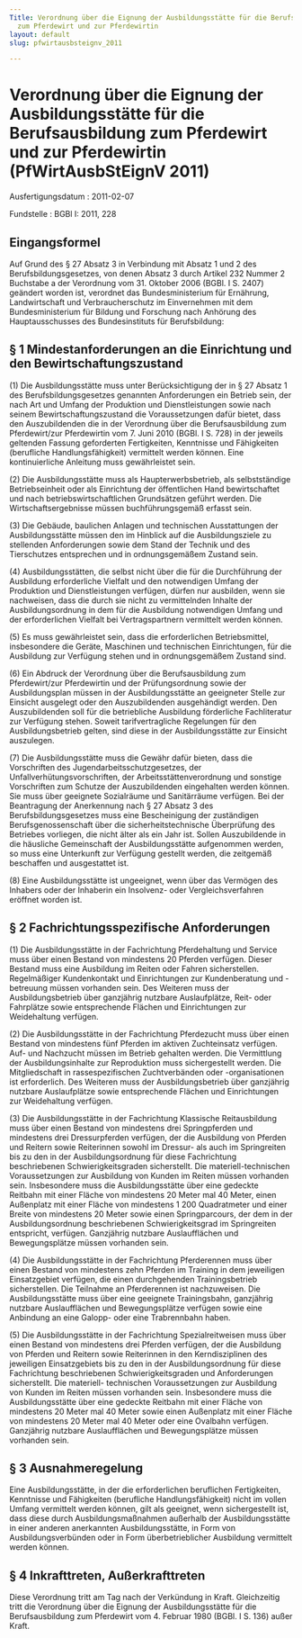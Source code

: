 ```yaml
---
Title: Verordnung über die Eignung der Ausbildungsstätte für die Berufsausbildung
  zum Pferdewirt und zur Pferdewirtin
layout: default
slug: pfwirtausbsteignv_2011

---
```


# Verordnung über die Eignung der Ausbildungsstätte für die Berufsausbildung zum Pferdewirt und zur Pferdewirtin (PfWirtAusbStEignV 2011)

Ausfertigungsdatum
:   2011-02-07

Fundstelle
:   BGBl I: 2011, 228


## Eingangsformel

Auf Grund des § 27 Absatz 3 in Verbindung mit Absatz 1 und 2 des
Berufsbildungsgesetzes, von denen Absatz 3 durch Artikel 232 Nummer 2
Buchstabe a der Verordnung vom 31. Oktober 2006 (BGBl. I S. 2407)
geändert worden ist, verordnet das Bundesministerium für Ernährung,
Landwirtschaft und Verbraucherschutz im Einvernehmen mit dem
Bundesministerium für Bildung und Forschung nach Anhörung des
Hauptausschusses des Bundesinstituts für Berufsbildung:


## § 1 Mindestanforderungen an die Einrichtung und den Bewirtschaftungszustand

(1) Die Ausbildungsstätte muss unter Berücksichtigung der in § 27
Absatz 1 des Berufsbildungsgesetzes genannten Anforderungen ein
Betrieb sein, der nach Art und Umfang der Produktion und
Dienstleistungen sowie nach seinem Bewirtschaftungszustand die
Voraussetzungen dafür bietet, dass den Auszubildenden die in der
Verordnung über die Berufsausbildung zum Pferdewirt/zur Pferdewirtin
vom 7. Juni 2010 (BGBl. I S. 728) in der jeweils geltenden Fassung
geforderten Fertigkeiten, Kenntnisse und Fähigkeiten (berufliche
Handlungsfähigkeit) vermittelt werden können. Eine kontinuierliche
Anleitung muss gewährleistet sein.

(2) Die Ausbildungsstätte muss als Haupterwerbsbetrieb, als
selbstständige Betriebseinheit oder als Einrichtung der öffentlichen
Hand bewirtschaftet und nach betriebswirtschaftlichen Grundsätzen
geführt werden. Die Wirtschaftsergebnisse müssen buchführungsgemäß
erfasst sein.

(3) Die Gebäude, baulichen Anlagen und technischen Ausstattungen der
Ausbildungsstätte müssen den im Hinblick auf die Ausbildungsziele zu
stellenden Anforderungen sowie dem Stand der Technik und des
Tierschutzes entsprechen und in ordnungsgemäßem Zustand sein.

(4) Ausbildungsstätten, die selbst nicht über die für die Durchführung
der Ausbildung erforderliche Vielfalt und den notwendigen Umfang der
Produktion und Dienstleistungen verfügen, dürfen nur ausbilden, wenn
sie nachweisen, dass die durch sie nicht zu vermittelnden Inhalte der
Ausbildungsordnung in dem für die Ausbildung notwendigen Umfang und
der erforderlichen Vielfalt bei Vertragspartnern vermittelt werden
können.

(5) Es muss gewährleistet sein, dass die erforderlichen
Betriebsmittel, insbesondere die Geräte, Maschinen und technischen
Einrichtungen, für die Ausbildung zur Verfügung stehen und in
ordnungsgemäßem Zustand sind.

(6) Ein Abdruck der Verordnung über die Berufsausbildung zum
Pferdewirt/zur Pferdewirtin und der Prüfungsordnung sowie der
Ausbildungsplan müssen in der Ausbildungsstätte an geeigneter Stelle
zur Einsicht ausgelegt oder den Auszubildenden ausgehändigt werden.
Den Auszubildenden soll für die betriebliche Ausbildung förderliche
Fachliteratur zur Verfügung stehen. Soweit tarifvertragliche
Regelungen für den Ausbildungsbetrieb gelten, sind diese in der
Ausbildungsstätte zur Einsicht auszulegen.

(7) Die Ausbildungsstätte muss die Gewähr dafür bieten, dass die
Vorschriften des Jugendarbeitsschutzgesetzes, der
Unfallverhütungsvorschriften, der Arbeitsstättenverordnung und
sonstige Vorschriften zum Schutze der Auszubildenden eingehalten
werden können. Sie muss über geeignete Sozialräume und Sanitärräume
verfügen. Bei der Beantragung der Anerkennung nach § 27 Absatz 3 des
Berufsbildungsgesetzes muss eine Bescheinigung der zuständigen
Berufsgenossenschaft über die sicherheitstechnische Überprüfung des
Betriebes vorliegen, die nicht älter als ein Jahr ist. Sollen
Auszubildende in die häusliche Gemeinschaft der Ausbildungsstätte
aufgenommen werden, so muss eine Unterkunft zur Verfügung gestellt
werden, die zeitgemäß beschaffen und ausgestattet ist.

(8) Eine Ausbildungsstätte ist ungeeignet, wenn über das Vermögen des
Inhabers oder der Inhaberin ein Insolvenz- oder Vergleichsverfahren
eröffnet worden ist.


## § 2 Fachrichtungsspezifische Anforderungen

(1) Die Ausbildungsstätte in der Fachrichtung Pferdehaltung und
Service muss über einen Bestand von mindestens 20 Pferden verfügen.
Dieser Bestand muss eine Ausbildung im Reiten oder Fahren
sicherstellen. Regelmäßiger Kundenkontakt und Einrichtungen zur
Kundenberatung und -betreuung müssen vorhanden sein. Des Weiteren muss
der Ausbildungsbetrieb über ganzjährig nutzbare Auslaufplätze, Reit-
oder Fahrplätze sowie entsprechende Flächen und Einrichtungen zur
Weidehaltung verfügen.

(2) Die Ausbildungsstätte in der Fachrichtung Pferdezucht muss über
einen Bestand von mindestens fünf Pferden im aktiven Zuchteinsatz
verfügen. Auf- und Nachzucht müssen im Betrieb gehalten werden. Die
Vermittlung der Ausbildungsinhalte zur Reproduktion muss
sichergestellt werden. Die Mitgliedschaft in rassespezifischen
Zuchtverbänden oder -organisationen ist erforderlich. Des Weiteren
muss der Ausbildungsbetrieb über ganzjährig nutzbare Auslaufplätze
sowie entsprechende Flächen und Einrichtungen zur Weidehaltung
verfügen.

(3) Die Ausbildungsstätte in der Fachrichtung Klassische
Reitausbildung muss über einen Bestand von mindestens drei
Springpferden und mindestens drei Dressurpferden verfügen, der die
Ausbildung von Pferden und Reitern sowie Reiterinnen sowohl im
Dressur- als auch im Springreiten bis zu den in der Ausbildungsordnung
für diese Fachrichtung beschriebenen Schwierigkeitsgraden
sicherstellt. Die materiell-technischen Voraussetzungen zur Ausbildung
von Kunden im Reiten müssen vorhanden sein. Insbesondere muss die
Ausbildungsstätte über eine gedeckte Reitbahn mit einer Fläche von
mindestens 20 Meter mal 40 Meter, einen Außenplatz mit einer Fläche
von mindestens 1 200 Quadratmeter und einer Breite von mindestens 20
Meter sowie einen Springparcours, der dem in der Ausbildungsordnung
beschriebenen Schwierigkeitsgrad im Springreiten entspricht, verfügen.
Ganzjährig nutzbare Auslaufflächen und Bewegungsplätze müssen
vorhanden sein.

(4) Die Ausbildungsstätte in der Fachrichtung Pferderennen muss über
einen Bestand von mindestens zehn Pferden im Training in dem
jeweiligen Einsatzgebiet verfügen, die einen durchgehenden
Trainingsbetrieb sicherstellen. Die Teilnahme an Pferderennen ist
nachzuweisen. Die Ausbildungsstätte muss über eine geeignete
Trainingsbahn, ganzjährig nutzbare Auslaufflächen und Bewegungsplätze
verfügen sowie eine Anbindung an eine Galopp- oder eine Trabrennbahn
haben.

(5) Die Ausbildungsstätte in der Fachrichtung Spezialreitweisen muss
über einen Bestand von mindestens drei Pferden verfügen, der die
Ausbildung von Pferden und Reitern sowie Reiterinnen in den
Kerndisziplinen des jeweiligen Einsatzgebiets bis zu den in der
Ausbildungsordnung für diese Fachrichtung beschriebenen
Schwierigkeitsgraden und Anforderungen sicherstellt. Die materiell-
technischen Voraussetzungen zur Ausbildung von Kunden im Reiten müssen
vorhanden sein. Insbesondere muss die Ausbildungsstätte über eine
gedeckte Reitbahn mit einer Fläche von mindestens 20 Meter mal 40
Meter sowie einen Außenplatz mit einer Fläche von mindestens 20 Meter
mal 40 Meter oder eine Ovalbahn verfügen. Ganzjährig nutzbare
Auslaufflächen und Bewegungsplätze müssen vorhanden sein.


## § 3 Ausnahmeregelung

Eine Ausbildungsstätte, in der die erforderlichen beruflichen
Fertigkeiten, Kenntnisse und Fähigkeiten (berufliche
Handlungsfähigkeit) nicht im vollen Umfang vermittelt werden können,
gilt als geeignet, wenn sichergestellt ist, dass diese durch
Ausbildungsmaßnahmen außerhalb der Ausbildungsstätte in einer anderen
anerkannten Ausbildungsstätte, in Form von Ausbildungsverbünden oder
in Form überbetrieblicher Ausbildung vermittelt werden können.


## § 4 Inkrafttreten, Außerkrafttreten

Diese Verordnung tritt am Tag nach der Verkündung in Kraft.
Gleichzeitig tritt die Verordnung über die Eignung der
Ausbildungsstätte für die Berufsausbildung zum Pferdewirt vom 4.
Februar 1980 (BGBl. I S. 136) außer Kraft.


